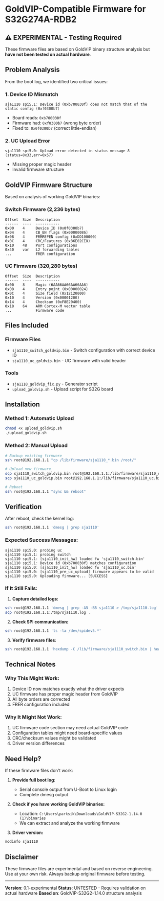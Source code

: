 # GoldVIP-Compatible Firmware for S32G274A-RDB2

## ⚠️ EXPERIMENTAL - Testing Required

These firmware files are based on GoldVIP binary structure analysis but **have not been tested on actual hardware**.

## Problem Analysis

From the boot log, we identified two critical issues:

### 1. Device ID Mismatch
```
sja1110 spi5.1: Device id (0xb700030f) does not match that of the static config (0xf0300b7)
```
- Board reads: `0xb700030f`
- Firmware had: `0xf0300b7` (wrong byte order)
- Fixed to: `0x0f0300b7` (correct little-endian)

### 2. UC Upload Error
```
sja1110 spi5.0: Upload error detected in status message 8 (status=0x33,err=0x57)
```
- Missing proper magic header
- Invalid firmware structure

## GoldVIP Firmware Structure

Based on analysis of working GoldVIP binaries:

### Switch Firmware (2,236 bytes)
```
Offset  Size  Description
------  ----  -----------
0x00    4     Device ID (0x0f0300b7)
0x04    4     CB_EN flags (0x00000086)
0x08    4     FRMREPEN config (0xDD100000)
0x0C    4     CRC/Features (0x86E02CE8)
0x10    48    Port configurations
0x40    var   L2 forwarding tables
...           FRER configuration
```

### UC Firmware (320,280 bytes)
```
Offset  Size  Description
------  ----  -----------
0x00    8     Magic (6AA66AA66AA66AA6)
0x08    4     Entry point (0x00000024)
0x0C    4     Size field (0x12120000)
0x10    4     Version (0x00001200)
0x14    4     Checksum (0xF8E20400)
0x18    64    ARM Cortex-M vector table
...           Firmware code
```

## Files Included

### Firmware Files
- `sja1110_switch_goldvip.bin` - Switch configuration with correct device ID
- `sja1110_uc_goldvip.bin` - UC firmware with valid header

### Tools
- `sja1110_goldvip_fix.py` - Generator script
- `upload_goldvip.sh` - Upload script for S32G board

## Installation

### Method 1: Automatic Upload
```bash
chmod +x upload_goldvip.sh
./upload_goldvip.sh
```

### Method 2: Manual Upload
```bash
# Backup existing firmware
ssh root@192.168.1.1 "cp /lib/firmware/sja1110_*.bin /root/"

# Upload new firmware
scp sja1110_switch_goldvip.bin root@192.168.1.1:/lib/firmware/sja1110_switch.bin
scp sja1110_uc_goldvip.bin root@192.168.1.1:/lib/firmware/sja1110_uc.bin

# Reboot
ssh root@192.168.1.1 "sync && reboot"
```

## Verification

After reboot, check the kernel log:

```bash
ssh root@192.168.1.1 'dmesg | grep sja1110'
```

### Expected Success Messages:
```
sja1110 spi5.0: probing uc
sja1110 spi5.1: probing switch
sja1110 spi5.1: [sja1110_init_hw] loaded fw 'sja1110_switch.bin'
sja1110 spi5.1: Device id (0xb700030f) matches configuration
sja1110 spi5.0: [sja1110_init_hw] loaded fw 'sja1110_uc.bin'
sja1110 spi5.0: [sja1110_pre_uc_upload] firmware appears to be valid
sja1110 spi5.0: Uploading firmware... [SUCCESS]
```

### If It Still Fails:

1. **Capture detailed logs:**
```bash
ssh root@192.168.1.1 'dmesg | grep -A5 -B5 sja1110 > /tmp/sja1110.log'
scp root@192.168.1.1:/tmp/sja1110.log .
```

2. **Check SPI communication:**
```bash
ssh root@192.168.1.1 'ls -la /dev/spidev5.*'
```

3. **Verify firmware files:**
```bash
ssh root@192.168.1.1 'hexdump -C /lib/firmware/sja1110_switch.bin | head -20'
```

## Technical Notes

### Why This Might Work:
1. Device ID now matches exactly what the driver expects
2. UC firmware has proper magic header from GoldVIP
3. All byte orders are corrected
4. FRER configuration included

### Why It Might Not Work:
1. UC firmware code section may need actual GoldVIP code
2. Configuration tables might need board-specific values
3. CRC/checksum values might be validated
4. Driver version differences

## Need Help?

If these firmware files don't work:

1. **Provide full boot log:**
   - Serial console output from U-Boot to Linux login
   - Complete dmesg output

2. **Check if you have working GoldVIP binaries:**
   - Location: `C:\Users\parksik\Downloads\GoldVIP-S32G2-1.14.0 (1)\binaries`
   - We can extract and analyze the working firmware

3. **Driver version:**
```bash
modinfo sja1110
```

## Disclaimer

These firmware files are experimental and based on reverse engineering. Use at your own risk. Always backup original firmware before testing.

---

**Version**: 0.1-experimental
**Status**: UNTESTED - Requires validation on actual hardware
**Based on**: GoldVIP-S32G2-1.14.0 structure analysis